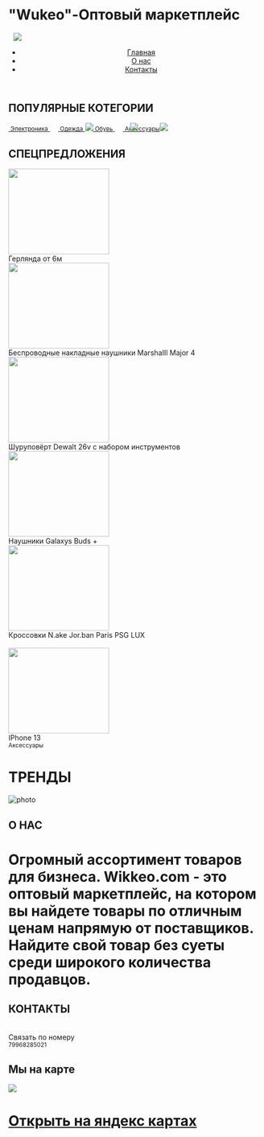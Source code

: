 <!DOCTYPE html> 
<html lang="ru"> 
<head> 
    <meta charset="UTF-8"> 
    <meta name="viewport" content="width=device-width, initial-scale=1.0"> 
    <title>Document</title> 
</head> 
<body> 
  <h1>"Wukeo"-Оптовый маркетплейс</h1>  
  <img data-v-10e665a6="" class="img" src="https://BlaBlaBla.CDN.wikkeo.com/BlaBlaBla/01/10/fe/9e/ec/018a746f-0110-7dfe-9eec-ce3a7db29844.jpg" style="position: relative; left: 10px;" /> 
  <header>
      <nav>
        <ul>
          <li><a href="https://wikkeo.com/">Главная</a></li>
          <li><a href="">О нас</a></li>
          <li><a href="https://wikkeo.com/help">Контакты</a></li>
        </ul>
      </nav>
    </div>
  </header>
  <h2>ПОПУЛЯРНЫЕ КОТЕГОРИИ</h2> 
  <a href="https://wikkeo.com/category/electric"><img src="https://wikkeo.com/assets/front/images/popularCategories/1.png" style="position: relative; left: 90px;"  alt=""/> 
  <small>Электроника</small> 
  <a href="https://wikkeo.com/category/clothing"><img src="https://wikkeo.com/assets/front/images/popularCategories/2.png" style="position: relative; left: 70px;" /> 
  <small>Одежда</small> 
  <a href="https://wikkeo.com/category/footwear"><img src="https://wikkeo.com/assets/front/images/popularCategories/3.png" style="position: relative; left: 90px;" /> 
  <small>Обувь</small> 
 <a href="https://wikkeo.com/category/accessories-main"><img src="https://wikkeo.com/assets/front/images/popularCategories/6.png" style="position: relative; left: 90px;" /> 
  <small>Аксессуары</small> </a>
<h2>СПЕЦПРЕДЛОЖЕНИЯ</h2>
  </div class ="Герлянда">
<a href="https://wikkeo.com/item/girlyanda-ot-6m-100-lampocek-wvp-47956397662"
 ><img src="https://BlaBlaBla.CDN.wikkeo.com/BlaBlaBla/58/87/d4/80/f5/018c00cf-5887-7dd4-80f5-6b0e2076ff8b.jpg" width="200" height="170" a></a>
  </br>
<span>Герлянда от 6м</span>
</br>
</div class = "Наушники">
<a href="https://wikkeo.com/item/nausniki-marsha1l-maj0r-4-wvp-23176991485"
><img src="https://BlaBlaBla.CDN.wikkeo.com/BlaBlaBla/39/b5/8c/bc/73/018b6856-39b5-7b8c-bc73-f80e9ce13d79.jpg" width="200" height="170" a></a>
</br>
<span>Беспроводные накладные наушники MarshaIIl Major 4</span>
</br>
</div class = "Шуроповерт">
<a href="https://wikkeo.com/item/surupovert-dewalt-26v-c-naborom-instrumentov-wvp-43847756137">
<img src = "https://BlaBlaBla.CDN.wikkeo.com/BlaBlaBla/c0/52/99/82/c7/0189f28f-c052-7299-82c7-c9cdb13bfb63.jpg" width="200" height="170" a></a>
</br>
<span>Шуруповёрт Dewalt 26v c набором инструментов</span>
</br>
</div class = "Наушники">
<a href="https://wikkeo.com/item/nausniki-galaxys-buds-wvp-109733139203">
  <img src="https://BlaBlaBla.CDN.wikkeo.com/BlaBlaBla/0d/46/19/a0/ad/018b24d0-0d46-7719-a0ad-39a1ea5d7a46.jpg" width="200" height="170" a> </a>
</br>
<span>Наушники Galaxys Buds +</span>
</br>
</div class = "Кроссовки">
<a href ="https://wikkeo.com/item/krossovki-nake-jorban-paris-psg-lux-wvp-24447287504">
  <img src="https://BlaBlaBla.CDN.wikkeo.com/BlaBlaBla/cc/83/07/aa/4f/018a8ec6-cc83-7d07-aa4f-c5c3239ff30a.jpg" width="200" height="170" a> </a>
</br>
<span>Кроссовки N.ake Jor.ban Paris PSG LUX</span>
</br>
</br>
</div class = "Айфон">
<a href ="https://wikkeo.com/item/1phone-13-wvp-18123782550">
  <img src="https://BlaBlaBla.CDN.wikkeo.com/BlaBlaBla/a7/2d/6c/b5/2b/018baf65-a72d-766c-b52b-11766c2ec736.jpg" width="200" height="170" a> </a>
</br>
<span>IPhone 13</span>
</br>
  <small>Аксессуары</small> </a>
 <h1>ТРЕНДЫ </h1> 
 <img src="https://BlaBlaBla.CDN.wikkeo.com/BlaBlaBla/06/b0/13/b8/1b/0189fb63-06b0-7613-b81b-152838d3a649.jpg" alt="photo">
 <div class ="О нас"
 <br>
 <h2>О НАС</h2>
 <h1>Огромный ассортимент товаров для бизнеса. Wikkeo.com - это оптовый маркетплейс, на котором вы найдете товары по отличным ценам напрямую от поставщиков. Найдите свой товар без суеты среди широкого количества продавцов.</h1>
  </a>

 <div class = "Контакты">
 <h2>КОНТАКТЫ</h2>
 <br>
</a>
<span>Связать по номеру</span>
</br>
<small>79968285021</small>
<h2>Мы на карте</h2>
<a href="https://yandex.ru/maps/-/CDqRfMNt"><img src="https://core-pht-proxy.maps.yandex.ru/v1/photos/download?photo_id=dToIm2jwSoi-E7MVacWFsg&amp;image_size=L"
</br>
<h1>Открыть на яндекс картах</h1>
</div>


